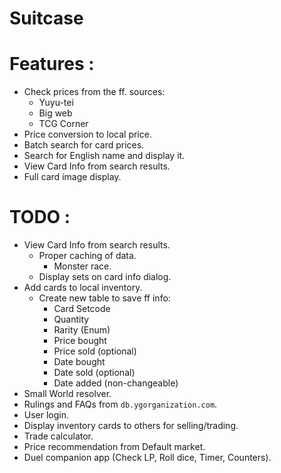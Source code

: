 # Suitcase

# Features :
- Check prices from the ff. sources:
  - Yuyu-tei
  - Big web
  - TCG Corner
- Price conversion to local price.
- Batch search for card prices.
- Search for English name and display it.
- View Card Info from search results.
- Full card image display.

# TODO :
- View Card Info from search results.
  - Proper caching of data.
    - Monster race.
  - Display sets on card info dialog.
- Add cards to local inventory.
  - Create new table to save ff info:
    - Card Setcode
    - Quantity
    - Rarity (Enum)
    - Price bought
    - Price sold (optional)
    - Date bought
    - Date sold (optional)
    - Date added (non-changeable)
- Small World resolver.
- Rulings and FAQs from ``db.ygorganization.com``.
- User login.
- Display inventory cards to others for selling/trading.
- Trade calculator.
- Price recommendation from Default market.
- Duel companion app (Check LP, Roll dice, Timer, Counters).
